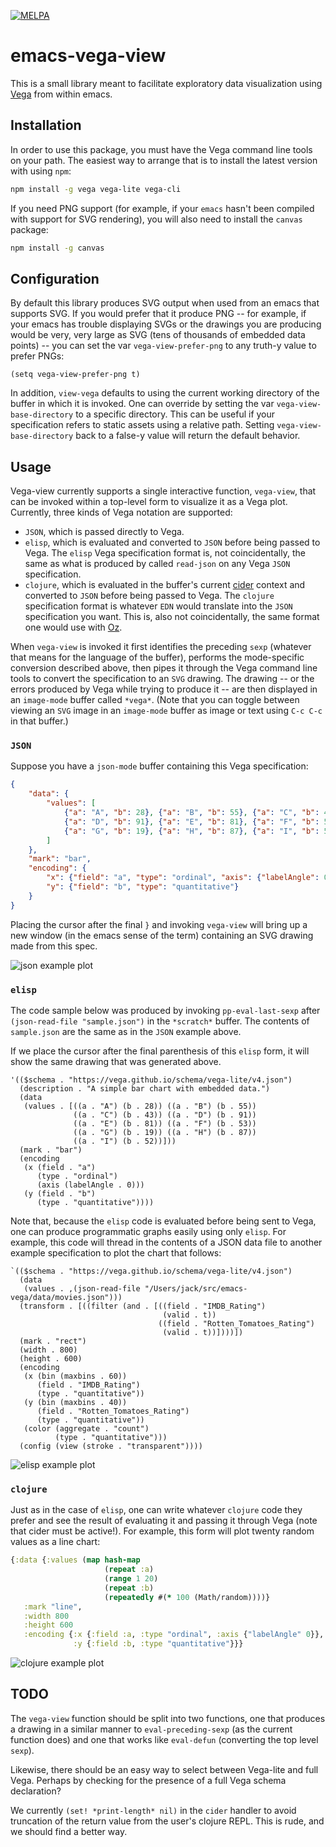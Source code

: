 [![MELPA](https://melpa.org/packages/vega-view-badge.svg)](https://melpa.org/#/vega-view)

# emacs-vega-view

This is a small library meant to facilitate exploratory data
visualization using [Vega](https://vega.github.io/vega/) from within
emacs.

## Installation

In order to use this package, you must have the Vega command line
tools on your path. The easiest way to arrange that is to install the
latest version with using `npm`:

```sh
npm install -g vega vega-lite vega-cli
```

If you need PNG support (for example, if your `emacs` hasn't been
compiled with support for SVG rendering), you will also need to
install the `canvas` package:

```sh
npm install -g canvas
```

## Configuration

By default this library produces SVG output when used from an emacs
that supports SVG. If you would prefer that it produce PNG -- for
example, if your emacs has trouble displaying SVGs or the drawings you
are producing would be very, very large as SVG (tens of thousands of
embedded data points) -- you can set the var `vega-view-prefer-png` to
any truth-y value to prefer PNGs:

``` emacs-lisp
(setq vega-view-prefer-png t)
```

In addition, `view-vega` defaults to using the current working
directory of the buffer in which it is invoked. One can override by
setting the var `vega-view-base-directory` to a specific
directory. This can be useful if your specification refers to static
assets using a relative path. Setting `vega-view-base-directory` back
to a false-y value will return the default behavior.

## Usage

Vega-view currently supports a single interactive function,
`vega-view`, that can be invoked within a top-level form to visualize
it as a Vega plot. Currently, three kinds of Vega notation are
supported:

* `JSON`, which is passed directly to Vega.
* `elisp`, which is evaluated and converted to `JSON` before being
  passed to Vega. The `elisp` Vega specification format is, not
  coincidentally, the same as what is produced by called `read-json`
  on any Vega `JSON` specification.
* `clojure`, which is evaluated in the buffer's current
  [cider](https://github.com/clojure-emacs/cider) context and
  converted to `JSON` before being passed to Vega. The `clojure`
  specification format is whatever `EDN` would translate into the
  `JSON` specification you want. This is, also not coincidentally, the
  same format one would use with
  [Oz](https://github.com/metasoarous/oz).

When `vega-view` is invoked it first identifies the preceding `sexp`
(whatever that means for the language of the buffer), performs the
mode-specific conversion described above, then pipes it through the
Vega command line tools to convert the specification to an `SVG`
drawing. The drawing -- or the errors produced by Vega while trying to
produce it -- are then displayed in an `image-mode` buffer called
`*vega*`. (Note that you can toggle between viewing an `SVG` image in
an `image-mode` buffer as image or text using `C-c C-c` in that
buffer.)

### `JSON`

Suppose you have a `json-mode` buffer containing this Vega specification:

``` json
{
    "data": {
        "values": [
            {"a": "A", "b": 28}, {"a": "B", "b": 55}, {"a": "C", "b": 43},
            {"a": "D", "b": 91}, {"a": "E", "b": 81}, {"a": "F", "b": 53},
            {"a": "G", "b": 19}, {"a": "H", "b": 87}, {"a": "I", "b": 52}
        ]
    },
    "mark": "bar",
    "encoding": {
        "x": {"field": "a", "type": "ordinal", "axis": {"labelAngle": 0}},
        "y": {"field": "b", "type": "quantitative"}
    }
}
```

Placing the cursor after the final `}` and invoking `vega-view` will
bring up a new window (in the emacs sense of the term) containing an
SVG drawing made from this spec.

![json example plot](https://raw.githubusercontent.com/appliedsciencestudio/emacs-vega-view/master/json-example.svg?sanitize=true)

### `elisp`

The code sample below was produced by invoking `pp-eval-last-sexp`
after `(json-read-file "sample.json")` in the `*scratch*` buffer. The
contents of `sample.json` are the same as in the `JSON` example above.

If we place the cursor after the final parenthesis of this `elisp`
form, it will show the same drawing that was generated above.

``` emacs-lisp
'(($schema . "https://vega.github.io/schema/vega-lite/v4.json")
  (description . "A simple bar chart with embedded data.")
  (data
   (values . [((a . "A") (b . 28)) ((a . "B") (b . 55))
              ((a . "C") (b . 43)) ((a . "D") (b . 91))
              ((a . "E") (b . 81)) ((a . "F") (b . 53))
              ((a . "G") (b . 19)) ((a . "H") (b . 87))
              ((a . "I") (b . 52))]))
  (mark . "bar")
  (encoding
   (x (field . "a")
      (type . "ordinal")
      (axis (labelAngle . 0)))
   (y (field . "b")
      (type . "quantitative"))))
```

Note that, because the `elisp` code is evaluated before being sent to
Vega, one can produce programmatic graphs easily using only
`elisp`. For example, this code will thread in the contents of a JSON
data file to another example specification to plot the chart that
follows:

``` emacs-lisp
`(($schema . "https://vega.github.io/schema/vega-lite/v4.json")
  (data
   (values . ,(json-read-file "/Users/jack/src/emacs-vega/data/movies.json")))
  (transform . [((filter (and . [((field . "IMDB_Rating")
                                  (valid . t))
                                 ((field . "Rotten_Tomatoes_Rating")
                                  (valid . t))])))])
  (mark . "rect")
  (width . 800)
  (height . 600)
  (encoding
   (x (bin (maxbins . 60))
      (field . "IMDB_Rating")
      (type . "quantitative"))
   (y (bin (maxbins . 40))
      (field . "Rotten_Tomatoes_Rating")
      (type . "quantitative"))
   (color (aggregate . "count")
          (type . "quantitative")))
  (config (view (stroke . "transparent"))))
```

![elisp example plot](https://raw.githubusercontent.com/appliedsciencestudio/emacs-vega-view/master/elisp-example.svg?sanitize=true)

### `clojure`

Just as in the case of `elisp`, one can write whatever `clojure` code
they prefer and see the result of evaluating it and passing it through
Vega (note that cider must be active!). For example, this form will
plot twenty random values as a line chart:

``` clojure
{:data {:values (map hash-map
                     (repeat :a)
                     (range 1 20)
                     (repeat :b)
                     (repeatedly #(* 100 (Math/random))))}
   :mark "line",
   :width 800
   :height 600
   :encoding {:x {:field :a, :type "ordinal", :axis {"labelAngle" 0}},
              :y {:field :b, :type "quantitative"}}}
```

![clojure example plot](https://raw.githubusercontent.com/appliedsciencestudio/emacs-vega-view/master/clojure-example.svg?sanitize=true)

## TODO

The `vega-view` function should be split into two functions, one that
produces a drawing in a similar manner to `eval-preceding-sexp` (as
the current function does) and one that works like `eval-defun`
(converting the top level `sexp`).

Likewise, there should be an easy way to select between Vega-lite and
full Vega. Perhaps by checking for the presence of a full Vega schema
declaration?

We currently `(set! *print-length* nil)` in the `cider` handler to
avoid truncation of the return value from the user's clojure
REPL. This is rude, and we should find a better way.
